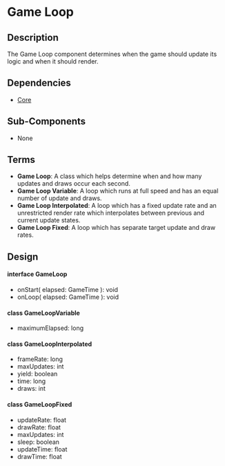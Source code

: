 # Game Loop

## Description

The Game Loop component determines when the game should update its logic and
when it should render.

## Dependencies

- [Core](Core.md)

## Sub-Components

- None

## Terms

- **Game Loop**: A class which helps determine when and how many updates and
  draws occur each second.
- **Game Loop Variable**: A loop which runs at full speed and has an equal
  number of update and draws.
- **Game Loop Interpolated**: A loop which has a fixed update rate and an
  unrestricted render rate which interpolates between previous and current
  update states.
- **Game Loop Fixed**: A loop which has separate target update and draw rates.

## Design

#### interface GameLoop
- onStart( elapsed: GameTime ): void
- onLoop( elapsed: GameTime ): void

#### class GameLoopVariable
- maximumElapsed: long

#### class GameLoopInterpolated
- frameRate: long
- maxUpdates: int
- yield: boolean
- time: long
- draws: int

#### class GameLoopFixed
- updateRate: float
- drawRate: float
- maxUpdates: int
- sleep: boolean
- updateTime: float
- drawTime: float
